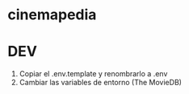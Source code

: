 # cinemapedia

# DEV
1. Copiar el .env.template y renombrarlo a .env
2. Cambiar las variables de entorno (The MovieDB)



